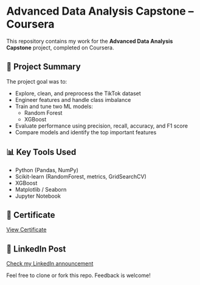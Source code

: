# Advanced Data Analysis Capstone – Coursera

This repository contains my work for the **Advanced Data Analysis Capstone** project, completed on Coursera.

## 🧠 Project Summary

The project goal was to:
- Explore, clean, and preprocess the TikTok dataset
- Engineer features and handle class imbalance
- Train and tune two ML models:
  - Random Forest
  - XGBoost
- Evaluate performance using precision, recall, accuracy, and F1 score
- Compare models and identify the top important features

## 📊 Key Tools Used
- Python (Pandas, NumPy)
- Scikit-learn (RandomForest, metrics, GridSearchCV)
- XGBoost
- Matplotlib / Seaborn
- Jupyter Notebook

## 📜 Certificate
[View Certificate](https://coursera.org/share/1a3f4fef7aec3c1b2c06f3b297c25e92)

## 🔗 LinkedIn Post
[Check my LinkedIn announcement](https://www.linkedin.com/posts/musabfarouq_googledataanalytics-advancedanalytics-acs-activity-7343861462609629184-C4As?utm_source=social_share_send&utm_medium=member_desktop_web&rcm=ACoAAEzFq-0BZmJ2lPuHiZpICuo9fXjZe_q86kg)

Feel free to clone or fork this repo. Feedback is welcome!
